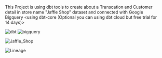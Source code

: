 This Project is using dbt tools to create about a Transcation and Customer detail in store name "Jaffle Shop" dataset and connected with Google Bigquery 
<using dbt-core (Optional you can using dbt cloud but free trial for 14 days)>

![dbt](https://github.com/cardthp/dbt-project/assets/38577548/744e919a-3f1d-45db-8ada-d015a31bf404) ![bigquery](https://github.com/cardthp/dbt-project/assets/38577548/d7055537-2082-4802-8eec-0fe7e39e9ef8)

![Jaffle_Shop](https://github.com/cardthp/dbt-project/assets/38577548/b430ef7b-161d-482a-923c-f94a39ce41e3)

![Lineage](https://github.com/cardthp/dbt-project/assets/38577548/3d32553b-7f68-4bde-9e7c-fdd1fac0f5d9)
